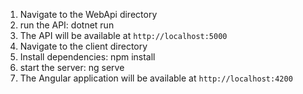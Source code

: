 1. Navigate to the WebApi directory
2. run the API: dotnet run
3. The API will be available at `http://localhost:5000`
4. Navigate to the client directory
5. Install dependencies: npm install
6. start the server: ng serve
7. The Angular application will be available at `http://localhost:4200`
